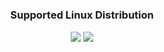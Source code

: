 # <h3 align="center">Supported Linux Distribution</h3>

<p align="center">
<img src="https://readme-typing-svg.herokuapp.com?color=FF3A1F&center=true&vCenter=true&lines=Debian+9+%26+10">
<img src="https://readme-typing-svg.herokuapp.com?color=F7744B&center=true&lines=Ubuntu+16+to+20">
</p>
